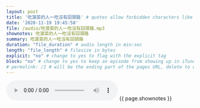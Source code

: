 ```yaml
---
layout: post
title: '吃菠菜的人一吃沒有回頭路' # quotes allow forbidden characters like the colon
date: '2020-11-19 19:45:58'
file: /audio/吃菠菜的人一吃沒有回頭路.mp3
shownotes: 吃菠菜的人一吃沒有回頭路
summary: 吃菠菜的人一吃沒有回頭路
duration: "file_duration" # audio length in min:sec
length: "file_length" # filesize in bytes
explicit: "no" # change to yes to flag with the explicit tag
block: "no" # change to yes to keep an episode from showing up in iTunes
# permalink: /1 # will be the ending part of the pages URL, delete to default to the title
---
```


<audio controls>
<source src="{{site.url}}{{site.baseurl}}{{ page.file }}" type="audio/x-mp3">
Your browser does not support the audio element.
</audio>
{{ page.shownotes }}
